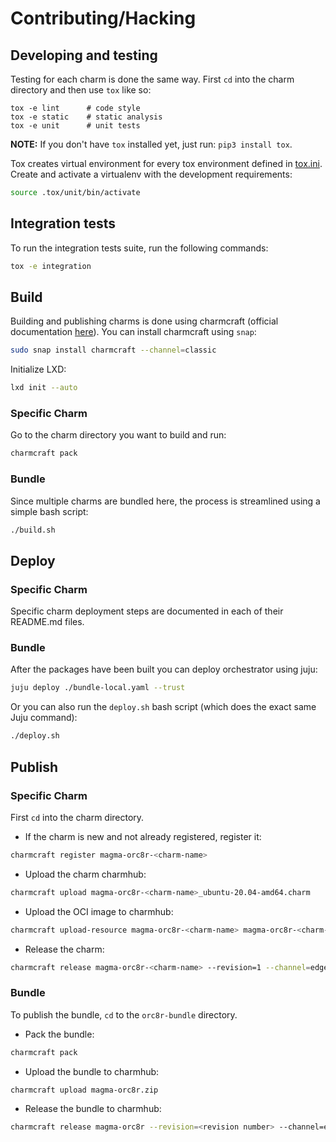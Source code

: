 # Contributing/Hacking

## Developing and testing
Testing for each charm is done the same way. First `cd` into the charm directory and then use 
`tox` like so:
```shell
tox -e lint      # code style
tox -e static    # static analysis
tox -e unit      # unit tests
```

**NOTE:** If you don't have `tox` installed yet, just run: `pip3 install tox`.

Tox creates virtual environment for every tox environment defined in
[tox.ini](tox.ini). Create and activate a virtualenv with the development requirements:

```bash
source .tox/unit/bin/activate
```

## Integration tests
To run the integration tests suite, run the following commands:
```bash
tox -e integration
```

## Build
Building and publishing charms is done using charmcraft (official documentation
[here](https://juju.is/docs/sdk/publishing)). You can install charmcraft using `snap`:

```bash
sudo snap install charmcraft --channel=classic
```

Initialize LXD:

```bash
lxd init --auto
```

### Specific Charm

Go to the charm directory you want to build and run:

```bash
charmcraft pack
```


### Bundle


Since multiple charms are bundled here, the process is streamlined using a simple bash script:
```bash
./build.sh
```

## Deploy

### Specific Charm

Specific charm deployment steps are documented in each of their README.md files.


### Bundle

After the packages have been built you can deploy orchestrator using juju:

```bash
juju deploy ./bundle-local.yaml --trust
```

Or you can also run the `deploy.sh` bash script (which does the exact same Juju command):

```bash
./deploy.sh
```

## Publish

### Specific Charm

First `cd` into the charm directory. 

- If the charm is new and not already registered, register it:
```bash
charmcraft register magma-orc8r-<charm-name>
```

- Upload the charm charmhub:
```bash
charmcraft upload magma-orc8r-<charm-name>_ubuntu-20.04-amd64.charm
```

- Upload the OCI image to charmhub:
```bash
charmcraft upload-resource magma-orc8r-<charm-name> magma-orc8r-<charm-name>-image --image=<oci-image>
```

- Release the charm:
```bash
charmcraft release magma-orc8r-<charm-name> --revision=1 --channel=edge --resource=magma-orc8r-<charm-name>-image:1
```

### Bundle
To publish the bundle, `cd` to the `orc8r-bundle` directory.

- Pack the bundle:
```bash
charmcraft pack
```

- Upload the bundle to charmhub:

```bash
charmcraft upload magma-orc8r.zip
```

- Release the bundle to charmhub:

```bash
charmcraft release magma-orc8r --revision=<revision number> --channel=edge
```
